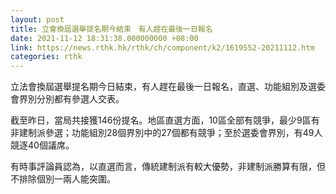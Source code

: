 ```yaml
---
layout: post
title: 立會換屆選舉提名期今結束　有人趕在最後一日報名
date: 2021-11-12 18:31:38.000000000 +08:00
link: https://news.rthk.hk/rthk/ch/component/k2/1619552-20211112.htm
categories: rthk
---
```


立法會換屆選舉提名期今日結束，有人趕在最後一日報名，直選、功能組別及選委會界別分別都有參選人交表。

截至昨日，當局共接獲146份提名。地區直選方面，10區全部有競爭，最少9區有非建制派參選；功能組別28個界別中的27個都有競爭；至於選委會界別，有49人競逐40個議席。

有時事評論員認為，以直選而言，傳統建制派有較大優勢，非建制派勝算有限，但不排除個別一兩人能突圍。
